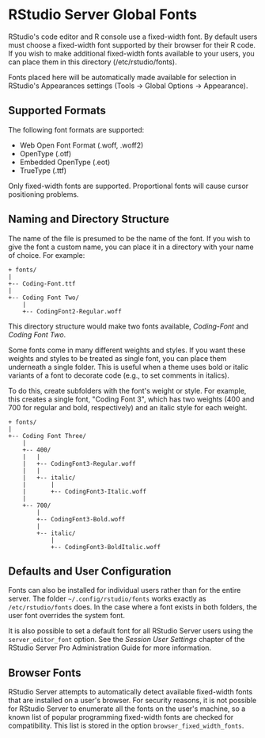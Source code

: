 RStudio Server Global Fonts
===========================

RStudio's code editor and R console use a fixed-width font. By default users
must choose a fixed-width font supported by their browser for their R code. If
you wish to make additional fixed-width fonts available to your users, you can
place them in this directory (/etc/rstudio/fonts).

Fonts placed here will be automatically made available for selection in
RStudio's Appearances settings (Tools -> Global Options -> Appearance). 

Supported Formats
-----------------

The following font formats are supported:

- Web Open Font Format (.woff, .woff2)
- OpenType (.otf)
- Embedded OpenType (.eot)
- TrueType (.ttf)

Only fixed-width fonts are supported. Proportional fonts will cause cursor
positioning problems.

Naming and Directory Structure
------------------------------

The name of the file is presumed to be the name of the font. If you wish to
give the font a custom name, you can place it in a directory with your name of
choice. For example:

    + fonts/
    |
    +-- Coding-Font.ttf
    |
    +-- Coding Font Two/
        |
        +-- CodingFont2-Regular.woff

This directory structure would make two fonts available, *Coding-Font* and
*Coding Font Two*.

Some fonts come in many different weights and styles. If you want these weights
and styles to be treated as single font, you can place them underneath a single
folder. This is useful when a theme uses bold or italic variants of a font to
decorate code (e.g., to set comments in italics).

To do this, create subfolders with the font's weight or style. For example,
this creates a single font, "Coding Font 3", which has two weights (400 and 700
for regular and bold, respectively) and an italic style for each weight.

    + fonts/
    |
    +-- Coding Font Three/
        |
        +-- 400/
        |   |
        |   +-- CodingFont3-Regular.woff
        |   |
        |   +-- italic/
        |       |
        |       +-- CodingFont3-Italic.woff
        |
        +-- 700/
            |
            +-- CodingFont3-Bold.woff
            |
            +-- italic/
                |
                +-- CodingFont3-BoldItalic.woff

Defaults and User Configuration
-------------------------------

Fonts can also be installed for individual users rather than for the entire
server. The folder `~/.config/rstudio/fonts` works exactly as
`/etc/rstudio/fonts` does. In the case where a font exists in both folders, the
user font overrides the system font.

It is also possible to set a default font for all RStudio Server users using the `server_editor_font` option. See the *Session User Settings* chapter of the RStudio Server Pro Administration Guide for more information.

Browser Fonts
-------------

RStudio Server attempts to automatically detect available fixed-width fonts
that are installed on a user's browser. For security reasons, it is not
possible for RStudio Server to enumerate all the fonts on the user's machine,
so a known list of popular programming fixed-width fonts are checked for
compatibility. This list is stored in the option `browser_fixed_width_fonts`. 




